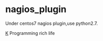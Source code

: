 nagios_plugin
======
Under centos7 nagios plugin,use python2.7.
                                


[K](https://www.ktianc.com "ktianc")
    Programming rich life


